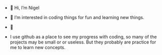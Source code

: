 - 👋 Hi, I’m Nigel
- 👀 I’m interested in coding things for fun and learning new things.
- 🌱 

- I use github as a place to see my progress with coding, so many of the projects may be small or or useless. But they probably are practice for me to learn new concepts.



